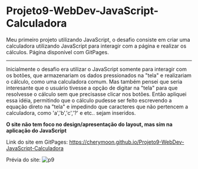 # Projeto9-WebDev-JavaScript-Calculadora
Meu primeiro projeto utilizando JavaScript, o desafio consiste em criar uma calculadora utilizando JavaScript para interagir com a página e realizar os cálculos. Página disponível com GitPages.
<hr>
Inicialmente o desafio era utilizar o JavaScript somente para interagir com os botões, que armazenariam os dados pressionados na "tela" e realizariam o cálculo, como uma calculadora comum. Mas também pensei que seria interesante que o usuário tivesse a opção de digitar na "tela" para que resolvesse o cálculo sem que precisasse clicar nos botões. Então apliquei essa idéia, permitindo que o cálculo pudesse ser feito escrevendo a equação direto na "tela" e impedindo que caracteres que não pertencem a calculadora, como 'a','b','c','?' e etc.. sejam inseridos.

<b>O site não tem foco no design/apresentação do layout, mas sim na aplicação do JavaScript</b>

Link do site em GitPages: https://cherymoon.github.io/Projeto9-WebDev-JavaScript-Calculadora

Prévia do site: 
![p9](https://user-images.githubusercontent.com/47941429/76133174-b5cda180-5ff5-11ea-9853-cc7b3233c66a.png)
